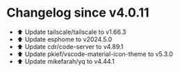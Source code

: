 # Changelog since v4.0.11
- ⬆️ Update tailscale/tailscale to v1.66.3 
- ⬆️ Update esphome to v2024.5.0 
- ⬆️ Update cdr/code-server to v4.89.1 
- ⬆️ Update pkief/vscode-material-icon-theme to v5.3.0 
- ⬆️ Update mikefarah/yq to v4.44.1 
